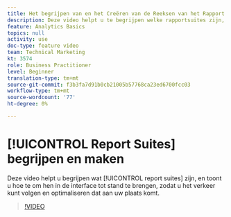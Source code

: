 ```yaml
---
title: Het begrijpen van en het Creëren van de Reeksen van het Rapport
description: Deze video helpt u te begrijpen welke rapportsuites zijn, en zal u tonen hoe te om hen in de interface te creëren, zodat u de mensen kunt volgen en optimaliseren die aan uw plaats komen.
feature: Analytics Basics
topics: null
activity: use
doc-type: feature video
team: Technical Marketing
kt: 3574
role: Business Practitioner
level: Beginner
translation-type: tm+mt
source-git-commit: f3b3fa7d91b0cb21005b57768ca23ed6700fcc03
workflow-type: tm+mt
source-wordcount: '77'
ht-degree: 0%

---
```



# [!UICONTROL Report Suites] begrijpen en maken

Deze video helpt u begrijpen wat [!UICONTROL report suites] zijn, en toont u hoe te om hen in de interface tot stand te brengen, zodat u het verkeer kunt volgen en optimaliseren dat aan uw plaats komt.

>[!VIDEO](https://video.tv.adobe.com/v/28773/?quality=12)
